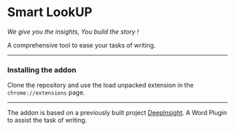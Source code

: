 # Smart LookUP

*We give you the insights, You build the story !*

A comprehensive tool to ease your tasks of writing.

---------------------

### Installing the addon

Clone the repository and use the load unpacked extension in the `chrome://extensions` page.

-------

The addon is based on a previously built project <a href="https://github.com/manikantareddyd/DeepInsight" target="_blank">DeepInsight</a>. A Word Plugin to assist the task of writing.